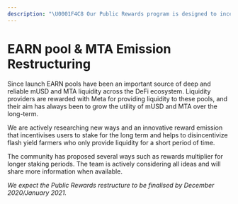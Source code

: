 ```yaml
---
description: "\U0001F4C8 Our Public Rewards program is designed to incentivise the long term growth and utility of mStable and its assets. The current strategy is being re-examined to see if any improvements can be made."
---
```


# EARN pool & MTA Emission Restructuring

Since launch EARN pools have been an important source of deep and reliable mUSD and MTA liquidity across the DeFi ecosystem. Liquidity providers are rewarded with Meta for providing liquidity to these pools, and their aim has always been to grow the utility of mUSD and MTA over the long-term.

We are actively researching new ways and an innovative reward emission that incentivises users to stake for the long term and helps to disincentivize flash yield farmers who only provide liquidity for a short period of time.

The community has proposed several ways such as rewards multiplier for longer staking periods. The team is actively considering all ideas and will share more information when available.

_We expect the Public Rewards restructure to be finalised by December 2020/January 2021._

